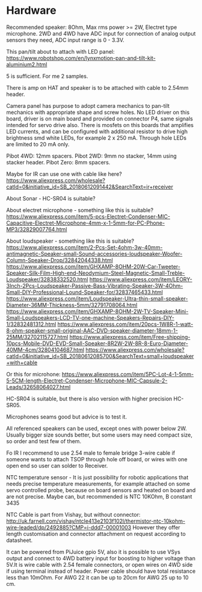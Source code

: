 # Hardware

Recommended speaker: 8Ohm, Max rms power >= 2W,
Electret type microphone.
2WD and 4WD have ADC input for connection of analog output sensors they need, ADC input range is 0 - 3.3V.

This pan/tilt about to attach with LED panel: https://www.robotshop.com/en/lynxmotion-pan-and-tilt-kit-aluminium2.html

5 is sufficient. For me 2 samples.

There is amp on HAT and speaker is to be attached with cable to 2.54mm header.

Camera panel has purpose to adopt camera mechanics to pan-tilt mechanics with appropriate shape and screw holes. No LED driver on this board, driver is on main board and provided on connector P4, same signals intended for servo drive also. There is mosfets on this boards that amplifies LED currents, and can be configured with additional resistor to drive high brightness smd white LEDs, for example 2 x 250 mA. Through hole LEDs are limited to 20 mA only.

Pibot 4WD: 12mm spacers.
Pibot 2WD: 9mm no stacker, 14mm using stacker header.
Pibot Zero: 8mm spacers.

Maybe for IR can use one with cable like here? https://www.aliexpress.com/wholesale?catId=0&initiative_id=SB_20180612091442&SearchText=ir+receiver

About Sonar - HC-SR04 is suitable?

About electret microphone - something like this is suitable? 
https://www.aliexpress.com/item/5-pcs-Electret-Condenser-MIC-Capacitive-Electret-Microphone-4mm-x-1-5mm-for-PC-Phone-MP3/32829007764.html

About loudspeaker - something like this is suitable?
https://www.aliexpress.com/item/2-Pcs-Set-4ohm-3w-40mm-antimagnetic-Speaker-small-Sound-accessories-loudspeaker-Woofer-Column-Speaker-Drop/32842044338.html
https://www.aliexpress.com/item/GHXAMP-8OHM-20W-Car-Tweeter-Speaker-Silk-Film-High-end-Neodymium-Steel-Magnetic-Small-Treble-Loudspeaker/32838332520.html
https://www.aliexpress.com/item/LEORY-3Inch-2Pcs-Loudspeaker-Passive-Bass-Vibrating-Speaker-3W-4Ohm-Small-DIY-Professional-Lound-Speaker-for/32837465433.html
https://www.aliexpress.com/item/Loudspeaker-Ultra-thin-small-speaker-Diameter-36MM-Thickness-5mm/32791708064.html
https://www.aliexpress.com/item/GHXAMP-8OHM-2W-TV-Speaker-Mini-Small-Loudspeakers-LCD-TV-one-machine-Speakers-Repairs-DIY-1/32832481312.html
https://www.aliexpress.com/item/20pcs-1W8R-1-watt-8-ohm-speaker-small-original-AAC-DVD-speaker-diameter-18mm-1-25MM/32702115727.html
https://www.aliexpress.com/item/Free-shipping-10pcs-Mobile-DVD-EVD-Small-Speaker-8R2W-2W-8R-8-Euro-Diameter-40MM-4cm/32804104687.html
https://www.aliexpress.com/wholesale?catId=0&initiative_id=SB_20180612085700&SearchText=small+loudspeaker+with+cable

Or this for microhone:
https://www.aliexpress.com/item/5PC-Lot-4-1-5mm-5-5CM-length-Electret-Condenser-Microphone-MIC-Capsule-2-Leads/32658064027.html

HC-SR04 is suitable, but there is also version with higher precision HC-SR05.

Microphones seams good but advice is to test it.

All referenced speakers can be used, except ones with power below 2W. Usually bigger size sounds better, but some users may need compact size, so order and test few of them. 

Fo IR I recommend to use 2.54 male to female bridge 3-wire cable if someone wants to attach TSOP through hole off board, or wires with one open end so user can solder to Receiver.

NTC temperature sensor - It is just possibility for robotic applications that needs precise temperature measurements, for example attached on some servo controlled probe, because on board sensors and heated on board and are not precise. Maybe can, but recommended is NTC 10KOhm, B constant 3435

NTC Cable is part from Vishay, but without connector:
http://uk.farnell.com/vishay/ntcle413e2103f102l/thermistor-ntc-10kohm-wire-leaded/dp/2492885?CMP=i-ddd7-00001003
However they offer length customisation and connector attachment on request according to datasheet.

It can be powered from PiJuice gpio 5V, also it is possible to use VSys output and connect to 4WD battery input for boosting to higher voltage than 5V.It is wire cable with 2.54 female connectors, or open wires on 4WD side if using terminal instead of header.  Power cable should have total resistance less than 10mOhm. For AWG 22 it can be up to 20cm for AWG 25 up to 10 cm.
